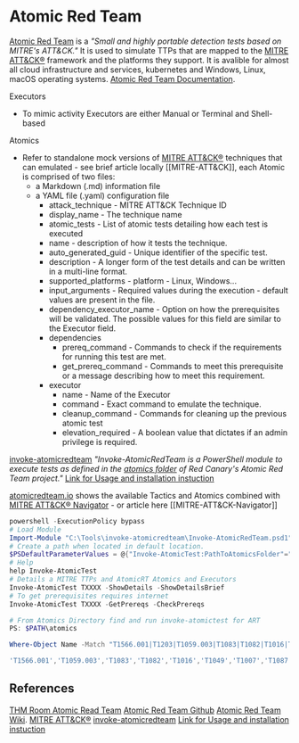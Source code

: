 # Atomic Red Team

[Atomic Red Team](https://github.com/redcanaryco/atomic-red-team) is a *"Small and highly portable detection tests based on MITRE's ATT&CK."* It is used to simulate TTPs that are mapped to the [MITRE ATT&CK®](https://attack.mitre.org/) framework and the platforms they support. It is avalible for almost all cloud infrastructure and services, kubernetes and Windows, Linux, macOS operating systems.  [Atomic Red Team Documentation](https://github.com/redcanaryco/atomic-red-team/wiki/). 


Executors
- To mimic activity Executors are either Manual or Terminal and Shell-based 

Atomics
- Refer to standalone mock versions of [MITRE ATT&CK®](https://attack.mitre.org/) techniques that can emulated - see brief article locally [[MITRE-ATT&CK]], each Atomic is comprised of two files:
	- a Markdown (.md) information file
	- a YAML file (.yaml) configuration file
		- attack_technique - MITRE ATT&CK Technique ID
		- display_name - The technique name
		- atomic_tests - List of atomic tests detailing how each test is executed
		- name - description of how it tests the technique. 
		- auto_generated_guid - Unique identifier of the specific test.
		- description - A longer form of the test details and can be written in a multi-line format.
		- supported_platforms - platform - Linux, Windows...
		- input_arguments - Required values during the execution - default values are present in the file.
		- dependency_executor_name - Option on how the prerequisites will be validated. The possible values for this field are similar to the Executor field. 
		- dependencies
			- prereq_command - Commands to check if the requirements for running this test are met. 
			- get_prereq_command - Commands to meet this prerequisite or a message describing how to meet this requirement.
		- executor
			- name - Name of the Executor
			- command - Exact command to emulate the technique.
			- cleanup_command - Commands for cleaning up the previous atomic test
			- elevation_required - A boolean value that dictates if an admin privilege is required.


[invoke-atomicredteam](https://github.com/redcanaryco/invoke-atomicredteam) *"Invoke-AtomicRedTeam is a PowerShell module to execute tests as defined in the [atomics folder]([https://github.com/redcanaryco/atomic-red-team/tree/master/atomics](https://github.com/redcanaryco/atomic-red-team/tree/master/atomics)) of Red Canary's Atomic Red Team project."* [Link for Usage and installation instuction](https://github.com/redcanaryco/invoke-atomicredteam/wiki)

[atomicredteam.io](https://atomicredteam.io/atomics/#collection) shows the available Tactics and Atomics combined with [MITRE ATT&CK® Navigator](https://mitre-attack.github.io/attack-navigator/) - or article here [[MITRE-ATT&CK-Navigator]]

```powershell
powershell -ExecutionPolicy bypass
# Load Module
Import-Module "C:\Tools\invoke-atomicredteam\Invoke-AtomicRedTeam.psd1" -Force
# Create a path when located in default location.
$PSDefaultParameterValues = @{"Invoke-AtomicTest:PathToAtomicsFolder"="C:\Tools\AtomicRedTeam\atomics"}
# Help
help Invoke-AtomicTest
# Details a MITRE TTPs and AtomicRT Atomics and Executors
Invoke-AtomicTest TXXXX -ShowDetails -ShowDetailsBrief
# To get prerequisites requires internet
Invoke-AtomicTest TXXXX -GetPrereqs -CheckPrereqs 

# From Atomics Directory find and run invoke-atomictest for ART 
PS: $PATH\atomics

Where-Object Name -Match "T1566.001|T1203|T1059.003|T1083|T1082|T1016|T1049|T1007|T1087.001"

'T1566.001','T1059.003','T1083','T1082','T1016','T1049','T1007','T1087.001' | ForEach-Object {echo "Enumerating $_"; Invoke-AtomicTest $_ -ShowDetailsBrief }

```

## References

[THM Room Atomic Read Team](https://tryhackme.com/room/atomicredteam)
[Atomic Red Team Github](https://github.com/redcanaryco/atomic-red-team) 
[Atomic Red Team Wiki](https://github.com/redcanaryco/atomic-red-team/wiki/).
[MITRE ATT&CK®](https://attack.mitre.org/)
[invoke-atomicredteam](https://github.com/redcanaryco/invoke-atomicredteam)
[Link for Usage and installation instuction](https://github.com/redcanaryco/invoke-atomicredteam/wiki)
